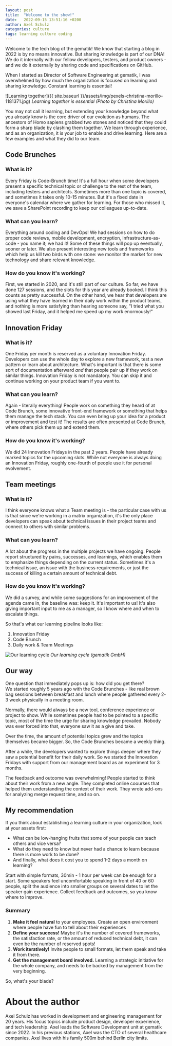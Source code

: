 ```yaml
---
layout: post
title:  "Welcome to the show!"
date:   2022-09-15 13:51:16 +0200
author: Axel Schulz
categories: culture
tags: learning culture coding 
---
```

Welcome to the tech blog of the gematik! We know that starting a blog in 2022 is by no means innovative. But sharing knowledge is part of our DNA! We do it internally with our fellow developers, testers, and product owners - and we do it externally by sharing code and specifications on GitHub.

When I started as Director of Software Engineering at gematik, I was overwhelmed by how much the organization is focused on learning and sharing knowledge. 
Constant learning is essential! 

![Learning together]({{ site.baseurl }}/assets/img/pexels-christina-morillo-1181371.jpg)
*Learning together is essential (Photo by Christina Morillo)*

You may not call it learning, but extending your knowledge beyond what you already know is the core driver of our evolution as humans. The ancestors of Homo sapiens grabbed two stones and noticed that they could form a sharp blade by clashing them together. We learn through experience, and as an organization, it is your job to enable and drive learning. 
Here are a few examples and what they did to our team.

## Code Brunches
### What is it?
Every Friday is Code-Brunch time! It's a full hour when some developers present a specific technical topic or challenge to the rest of the team, including testers and architects. Sometimes more than one topic is covered, and sometimes it takes only 10-15 minutes. But it's a fixed date in everyone's calendar where we gather for learning. For those who missed it, we save a SharePoint recording to keep our colleagues up-to-date.

### What can you learn?
Everything around coding and DevOps! We had sessions on how to do proper code reviews, mobile development, encryption, infrastructure-as-code - you name it; we had it! Some of these things will pop up eventually, sooner or later. We also present interesting new tools and frameworks which help us kill two birds with one stone: we monitor the market for new technology and share relevant knowledge.

### How do you know it's working?
First, we started in 2020, and it's still part of our culture. So far, we have done 127 sessions, and the slots for this year are already booked. I think this counts as pretty successful. On the other hand, we hear that developers are using what they have learned in their daily work within the product teams, and nothing is more satisfying than hearing someone say, "I tried what you showed last Friday, and it helped me speed up my work enormously!"

## Innovation Friday
### What is it?
One Friday per month is reserved as a voluntary Innovation Friday. Developers can use the whole day to explore a new framework, test a new pattern or learn about architecture. What's important is that there is some sort of documentation afterward *and* that people pair up if they work on similar things. Innovation Friday is not mandatory. You can skip it and continue working on your product team if you want to.

### What can you learn?
Again - literally everything! People work on something they heard of at Code Brunch, some innovative front-end framework or something that helps them manage the tech stack. You can even bring up your idea for a product or improvement and test it! The results are often presented at Code Brunch, where others pick them up and extend them.

### How do you know it's working?
We did 24 Innovation Fridays in the past 2 years. People have already marked topics for the upcoming slots. While not everyone is always doing an Innovation Friday, roughly one-fourth of people use it for personal evolvement.

## Team meetings
### What is it?
I think everyone knows what a Team meeting is - the particular case with us is that since we're working in a matrix organization, it's the only place developers can speak about technical issues in their project teams and connect to others with similar problems.

### What can you learn?
A lot about the progress in the multiple projects we have ongoing. People report structured by pains, successes, and learnings, which enables them to emphasize things depending on the current status. Sometimes it's a technical issue, an issue with the business requirements, or just the success of killing a certain amount of technical debt.

### How do you know it's working?
We did a survey, and while some suggestions for an improvement of the agenda came in, the baseline was: keep it. It's important to us! It's also giving important input to me as a manager, so I know where and when to escalate things.


So that's what our learning pipeline looks like:
1. Innovation Friday
2. Code Brunch 
3. Daily work & Team Meetings

![Our learning cycle]({{site.baseurl}}/assets/img/learn_cycle.png)
*Our learning cycle (gematik GmbH)*

## Our way
One question that immediately pops up is: how did you get there? <br/>
We started roughly 5 years ago with the Code Brunches - like real brown bag sessions between breakfast and lunch where people gathered every 2-3 week physically in a meeting room. 

Normally, there would always be a new tool, conference experience or project to show. While sometimes people had to be pointed to a specific topic, most of the time the urge for sharing knowledge prevailed. Nobody was ever forced into that, everyone saw it as a give and take.

Over the time, the amount of potential topics grew and the topics themselves became bigger. So, the Code Brunches became a weekly thing.

After a while, the developers wanted to explore things deeper where they saw a potential benefit for their daily work. So we started the Innovation Fridays with support from our management board as an experiment for 3 months. 

The feedback and outcome was overwhelming! People started to think about their work from a new angle. They completed online coourses that helped them understanding the context of their work. They wrote add-ons for analyzing merge request time, and so on.  

## My recommendation
If you think about establishing a learning culture in your organization, look at your assets first: 
- What can be low-hanging fruits that some of your people can teach others and vice versa? 
- What do they need to know but never had a chance to learn because there is more work to be done? 
- And finally, what does it cost you to spend 1-2 days a month on learning?

Start with simple formats, 30min - 1 hour per week can be enough for a start. Some speakers feel uncomfortable speaking in front of 40 or 60 people, split the audience into smaller groups on several dates to let the speaker gain experience. 
Collect feedback and outcomes, so you know where to improve.

### Summary
1. **Make it feel natural** to your employees. Create an open environment where people have fun to tell about their experiences
2. **Define your success!** Maybe it's the number of covered frameworks, the satisfaction rate, or the amount of reduced technical debt, it can even be the number of reserved spots!
3. **Work iteratively!** Invite people to small formats, let them speak and take it from there.
4. **Get the management board involved.** Learning a strategic initiative for the whole company, and needs to be backed by management from the very beginning.

 So, what's your blade?

# About the author
Axel Schulz has worked in development and engineering management for 20 years. His focus topics include product design, developer experience, and tech leadership. Axel leads the Software Development unit at gematik since 2022. In his previous stations, Axel was the CTO of several healthcare companies. Axel lives with his family 500m behind Berlin city limits.

